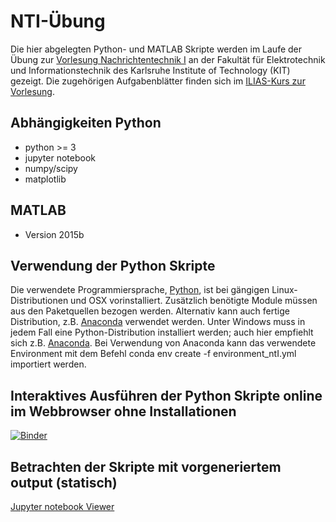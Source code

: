 NTI-Übung
=========

Die hier abgelegten Python- und MATLAB Skripte werden im Laufe der Übung zur [Vorlesung Nachrichtentechnik I](http://www.cel.kit.edu/lehre_1528.php) an der Fakultät für Elektrotechnik und Informationstechnik des Karlsruhe Institute of Technology (KIT) gezeigt. Die zugehörigen Aufgabenblätter finden sich im [ILIAS-Kurs zur Vorlesung](https://ilias.studium.kit.edu/goto_produktiv_crs_528099.html).

Abhängigkeiten Python
---------------------
- python >= 3
- jupyter notebook
- numpy/scipy
- matplotlib

MATLAB
------
- Version 2015b

Verwendung der Python Skripte
-----------------------------
Die verwendete Programmiersprache, [Python](http://www.python.org), ist bei gängigen Linux-Distributionen und OSX vorinstalliert. Zusätzlich benötigte Module müssen aus den Paketquellen bezogen werden. Alternativ kann auch fertige Distribution, z.B. [Anaconda](https://www.continuum.io/why-anaconda) verwendet werden. Unter Windows muss in jedem Fall eine Python-Distribution installiert werden; auch hier empfiehlt sich z.B. [Anaconda](https://www.continuum.io/why-anaconda). Bei Verwendung von Anaconda kann das verwendete Environment mit dem Befehl conda env create -f environment_ntI.yml importiert werden. 

Interaktives Ausführen der Python Skripte online im Webbrowser ohne Installationen
----------------------------------------------------------------------------------
[![Binder](http://mybinder.org/badge.svg)](http://mybinder.org/repo/kit-cel/lecture-examples)

Betrachten der Skripte mit vorgeneriertem output (statisch)
-----------------------------------------------------------
[Jupyter notebook Viewer](https://nbviewer.jupyter.org/github/KIT-CEL/lecture-examples/)
